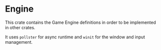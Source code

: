 # Engine

This crate contains the Game Engine definitions in order to be implemented in other crates.

It uses `pollster` for async runtime and `winit` for the window and input management.
